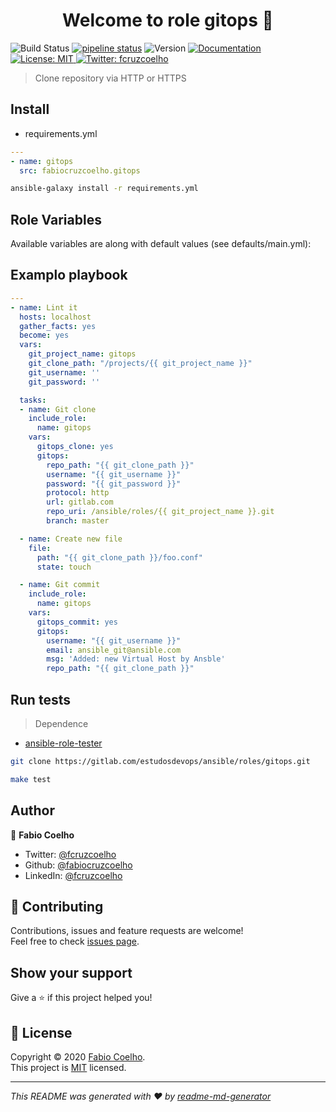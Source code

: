 <h1 align="center">Welcome to role gitops 👋</h1>
<p>
  <img alt="Build Status" src="https://img.shields.io/travis/fabiocruzcoelho/ansible-role-gitops/master.svg?style=for-the-badge"
  <a href="https://travis-ci.org/fabiocruzcoelho/ansible-role-gitops">
  <a href="https://gitlab.com/estudosdevops/ansible/roles/http_git/-/commits/master">
  <img alt="pipeline status" src="https://gitlab.com/estudosdevops/ansible/roles/http_git/badges/master/pipeline.svg" /></a>
  <img alt="Version" src="https://img.shields.io/badge/version-0.1.0-blue.svg?cacheSeconds=2592000" />
  <a href="https://gitlab.com/estudosdevops/ansible/roles/http_git/-/blob/master/README.md" target="_blank">
    <img alt="Documentation" src="https://img.shields.io/badge/documentation-yes-brightgreen.svg" />
  </a>
  <a href="https://pt.wikipedia.org/wiki/Licen%C3%A7a_MIT" target="_blank">
    <img alt="License: MIT" src="https://img.shields.io/badge/License-MIT-yellow.svg" />
  </a>
  <a href="https://twitter.com/fcruzcoelho" target="_blank">
    <img alt="Twitter: fcruzcoelho" src="https://img.shields.io/twitter/follow/fcruzcoelho.svg?style=social" />
  </a>
</p>

> Clone repository via HTTP or HTTPS

## Install

- requirements.yml

```yml
---
- name: gitops
  src: fabiocruzcoelho.gitops
```

```sh
ansible-galaxy install -r requirements.yml
```

## Role Variables

Available variables are along with default values (see defaults/main.yml):

## Examplo playbook

```yml
---
- name: Lint it
  hosts: localhost
  gather_facts: yes
  become: yes
  vars:
    git_project_name: gitops
    git_clone_path: "/projects/{{ git_project_name }}"
    git_username: ''
    git_password: ''

  tasks:
  - name: Git clone
    include_role:
      name: gitops
    vars:
      gitops_clone: yes
      gitops:
        repo_path: "{{ git_clone_path }}"
        username: "{{ git_username }}"
        password: "{{ git_password }}"
        protocol: http
        url: gitlab.com
        repo_uri: /ansible/roles/{{ git_project_name }}.git
        branch: master

  - name: Create new file
    file:
      path: "{{ git_clone_path }}/foo.conf"
      state: touch

  - name: Git commit
    include_role:
      name: gitops
    vars:
      gitops_commit: yes
      gitops:
        username: "{{ git_username }}"
        email: ansible_git@ansible.com
        msg: 'Added: new Virtual Host by Ansble'
        repo_path: "{{ git_clone_path }}"
```

## Run tests

> Dependence

- [ansible-role-tester](https://github.com/fubarhouse/ansible-role-tester)

```sh
git clone https://gitlab.com/estudosdevops/ansible/roles/gitops.git
```

```sh
make test
```

## Author

👤 **Fabio Coelho**

* Twitter: [@fcruzcoelho](https://twitter.com/fcruzcoelho)
* Github: [@fabiocruzcoelho](https://github.com/fabiocruzcoelho)
* LinkedIn: [@fcruzcoelho](https://linkedin.com/in/fcruzcoelho)

## 🤝 Contributing

Contributions, issues and feature requests are welcome!
<br />Feel free to check [issues page](https://gitlab.com/estudosdevops/ansible/roles/http_git/-/issues).

## Show your support

Give a ⭐️ if this project helped you!

## 📝 License

Copyright © 2020 [Fabio Coelho](https://github.com/fabiocruzcoelho).<br />
This project is [MIT](https://pt.wikipedia.org/wiki/Licen%C3%A7a_MIT) licensed.

***
_This README was generated with ❤️ by [readme-md-generator](https://github.com/kefranabg/readme-md-generator)_
